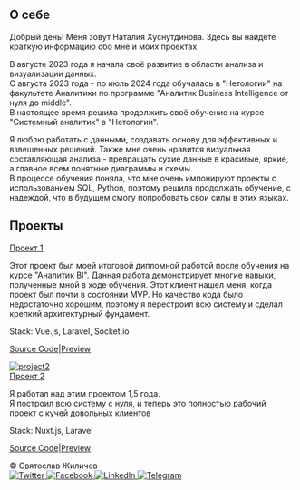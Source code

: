 <!DOCTYPE html>
<h2 class="content__subheader">О себе</h2>
<body>
                    <p>Добрый день! Меня зовут Наталия Хуснутдинова. Здесь вы найдёте краткую информацию обо мне и моих проектах.</p>
    <p>В августе 2023 года я начала своё развитие в области анализа и визуализации данных. <br/> С августа 2023 года - по июль 2024 года обучалась в "Нетологии"  на факультете Аналитики по программе "Аналитик Business Intelligence от нуля до middle".
    <br/>В настоящее время решила продолжить своё обучение на курсе "Системный аналитик" в "Нетологии".</p>
  </p>Я люблю работать с данными, создавать основу для эффективных и взвешенных решений. Также мне очень нравится визуальная составляющая анализа - превращать сухие данные в красивые, яркие, а главное всем понятные диаграммы и схемы. 
   <br/>В процессе обучения поняла, что мне очень импонируют проекты с использованием SQL, Python, поэтому решила продолжать обучение, с надеждой, что в будущем смогу попробовать свои силы в этих языках.</p>
                </div>
            </div>
            <h2 class="content__subheader">Проекты</h2>
            <div class="content__main-item project">
                </a>
                <div>
                    <div class="main-item__title">
                        <a href="https://github.com/Natalia-Khusnutdinova/PBI-3"><span>Проект 1</span></a>
                    </div>
                    <div class="main-item__description">
                        <p>Этот проект был моей итоговой дипломной работой после обучения на курсе "Аналитик BI". Данная работа демонстрирует многие навыки, полученные мной в ходе обучения. 
                            Этот клиент нашел меня, когда проект был почти в состоянии MVP. Но качество кода было недостаточно хорошим, поэтому я перестроил всю систему и сделал крепкий архитектурный фундамент.</p>
                    </div>
                    <div class="main-item__subdescription">
                        <p><span>Stack:</span> Vue.js, Laravel, Socket.io</p>
                        <p class="main-item__links"><a href=""><span>Source Code</span></a><span>|</span><a href=""><span>Preview</span></a> </p>
                    </div>
                </div>
            </div>
            <div class="content__main-item project">
                <a data-fslightbox href="/assets/img/project2.png">
                    <img src="/assets/img/project2.png" alt="project2">
                </a>
                <div>
                    <div class="main-item__title">
                        <a href="/ru/example/project.html"><span>Проект 2</span></a>
                    </div>
                    <div class="main-item__description">
                        <p>Я работал над этим проектом 1,5 года.
                            <br/>Я построил всю систему с нуля, и теперь это полностью рабочий проект
                            с кучей довольных клиентов</p>
                    </div>
                    <div class="main-item__subdescription">
                        <p><span>Stack:</span> Nuxt.js, Laravel</p>
                        <p class="main-item__links"><a href=""><span>Source Code</span></a><span>|</span><a href=""><span>Preview</span></a> </p>
                    </div>
                </div>
            </div>
        </div>
    </div>
    <div class="footer">
        <div>
            <span>© Святослав Жиличев</span>
        </div>
        <div>
            <nav class="footer__social">
                <a href="#link" target="_blank" class="footer__social-item">
                    <img src="/assets/img/icons/twitter.svg" alt="Twitter">
                </a>
                <a href="#link" target="_blank" class="footer__social-item">
                    <img src="/assets/img/icons/facebook.svg" alt="Facebook">
                </a>
                <a href="#link" target="_blank" class="footer__social-item">
                    <img src="/assets/img/icons/in.svg" alt="LinkedIn">
                </a>
                <a href="#link" target="_blank" class="footer__social-item">
                    <img src="/assets/img/icons/telegram.svg" alt="Telegram">
                </a>
            </nav>
        </div>
    </div>
</div>
<script src="/assets/scripts/fslightbox.js"></script>
</body>
</html>
